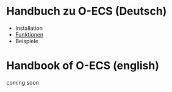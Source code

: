# Handbuch zu O-ECS (Deutsch)
* Installation
* [Funktionen](https://github.com/O-ECS/handbook/blob/main/deutsch/funktionen.md)
* Beispiele

# Handbook of O-ECS (english)
coming soon

